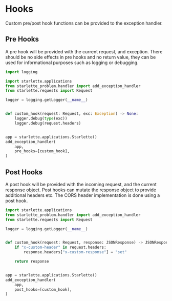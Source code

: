 # Hooks

Custom pre/post hook functions can be provided to the exception handler.

## Pre Hooks

A pre hook will be provided with the current request, and exception. There
should be no side effects in pre hooks and no return value, they can be used
for informational purposes such as logging or debugging.

```python
import logging

import starlette.applications
from starlette_problem.handler import add_exception_handler
from starlette.requests import Request

logger = logging.getLogger(__name__)


def custom_hook(request: Request, exc: Exception) -> None:
    logger.debug(type(exc))
    logger.debug(request.headers)


app = starlette.applications.Starlette()
add_exception_handler(
    app,
    pre_hooks=[custom_hook],
)
```

## Post Hooks

A post hook will be provided with the incoming request, and the current
response object. Post hooks can mutate the response object to provide
additional headers etc. The CORS header implementation is done using a post
hook.

```python
import starlette.applications
from starlette_problem.handler import add_exception_handler
from starlette.requests import Request

logger = logging.getLogger(__name__)


def custom_hook(request: Request, response: JSONResponse) -> JSONResponse:
    if "x-custom-header" in request.headers:
        response.headers["x-custom-response"] = "set"

    return response


app = starlette.applications.Starlette()
add_exception_handler(
    app,
    post_hooks=[custom_hook],
)
```
